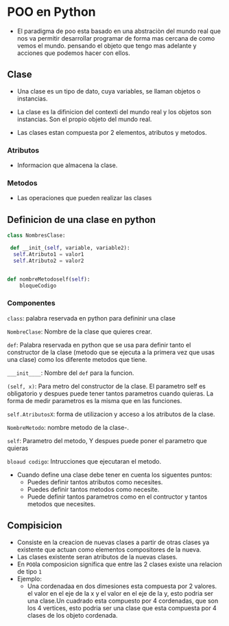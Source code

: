# POO en Python

- El paradigma de poo esta basado en una abstraciòn del mundo real que nos va permitir desarrollar programar de forma mas cercana de como vemos el mundo. pensando el objeto que tengo mas adelante y acciones que podemos hacer con ellos.


## Clase 

- Una clase es un tipo de dato, cuya variables, se llaman objetos o instancias.

- La clase es la difinicion del contexti del mundo real y los objetos son instancias. Son el propio objeto del mundo real.

- Las clases estan compuesta por 2 elementos, atributos y metodos.

### Atributos 

- Informacion que almacena la clase.

### Metodos 

- Las operaciones que pueden realizar las clases

## Definicion de una clase en python

```Python
class NombresClase:

 def __init_(self, variable, variable2):
  self.Atributo1 = valor1
  self.Atributo2 = valor2


def nombreMetodoself(self):
    bloqueCodigo
```
### Componentes

```class```: palabra reservada en python para defininir una clase

```NombreClase```: Nombre de la clase que quieres crear.

```def```: Palabra reservada en python que se usa para definir tanto el constructor de la clase (metodo que se ejecuta a la primera vez que usas una clase) como los diferente metodos que tiene.

```___init____```: Nombre del ```def``` para la funcion.

```(self, x)```: Para metro del constructor de la clase. El parametro self es obligatorio y despues puede tener tantos parametros cuando quieras. La forma de medir parametros es la misma que en las funciones.

```self.AtributosX```: forma de utilizacion y acceso a los atributos de la clase. 

```NombreMetodo```: nombre metodo de la clase-.


```self```: Parametro del metodo, Y despues puede poner el parametro que quieras 

```bloaud codigo```: Intrucciones que ejecutaran el metodo.

- Cuando define una clase debe tener en cuenta los siguentes puntos:
   - Puedes definir tantos atributos como necesites.
   - Puedes definir tantos metodos como necesite.
   - Puede definir tantos parametros como en el contructor y tantos metodos que necesites.

## Compisicion
- Consiste en la creacion de nuevas clases a partir de otras clases ya existente que actuan como elementos compositores de la nueva.
- Las clases existente seran atributos de la nuevas clases.
- En ```POO```la composicion significa que entre las 2 clases existe una relacion de tipo ```1```
- Ejemplo:
    - Una cordenadaa en dos dimesiones esta compuesta por 2 valores. el valor en el eje de la x y el valor en el eje de la y, esto podria ser una clase.Un cuadrado esta compuesto por 4 cordenadas, que son los 4 vertices, esto podria ser una clase que esta compuesta por 4 clases de los objeto cordenada.

